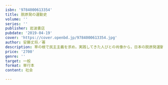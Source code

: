 ```yaml
---
isbn: '9784000613354'
title: 脱原発の運動史
volume: ''
series: ''
publisher: 岩波書店
pubdate: '2019-04-19'
cover: 'https://cover.openbd.jp/9784000613354.jpg'
author: 安藤丈将／著
description: 草の根で民主主義を求め，実践してきた人びとの肖像から，日本の脱原発運動の水脈をたどる．
price: '2700'
genre: ''
target: 一般
format: 単行本
content: 社会

---
```

